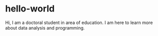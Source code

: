 # hello-world
Hi, I am a doctoral student in area of education. I am here to learn more about data analysis and programming. 
